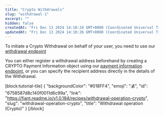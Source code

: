 ```yaml
---
title: "Crypto Withdrawals"
slug: "withdrawal-1"
excerpt: ""
hidden: false
createdAt: "Fri Dec 13 2024 14:10:24 GMT+0000 (Coordinated Universal Time)"
updatedAt: "Fri Dec 13 2024 14:10:26 GMT+0000 (Coordinated Universal Time)"
---
```

To initiate a Crypto Withdrawal on behalf of your user, you need to use our [withdrawal endpoint](https://fiant.readme.io/reference/withdrawal)

You can either register a withdrawal address beforehand by creating a CRYPTO Payment Information object using our [payment information endpoint](https://fiant.readme.io/reference/withdrawal), or you can specify the recipient address directly in the details of the Withdrawal.

[block:tutorial-tile]
{
  "backgroundColor": "#018FF4",
  "emoji": "💰",
  "id": "6758587d8c140f0011d6c99a",
  "link": "https://fiant.readme.io/v1.0.184/recipes/withdrawal-operation-crypto",
  "slug": "withdrawal-operation-crypto",
  "title": "Withdrawal operation (Crypto)"
}
[/block]
